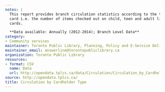 ```yaml
---
notes: |
  This report provides branch circulation statistics according to the type of
  card i.e. the number of items checked out on child, teen and adult library
  cards.

  **Data available: Annually (2012-2014); Branch Level Data**
category:
- Community services
maintainer: Toronto Public Library, Planning, Policy and E-Service Delivery
maintainer_email: answerline@torontopubliclibrary.ca
organization: Toronto Public Library
resources:
- format: CSV
  name: Data
  url: http://opendata.tplcs.ca/data/Circulation/Circulation_by_Cardholder_Type.csv
source: http://opendata.tplcs.ca/
title: Circulation by Cardholder Type
---
```

